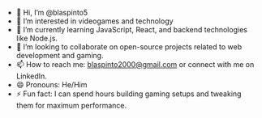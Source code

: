 - 👋 Hi, I’m @blaspinto5
- 👀 I’m interested in videogames and technology
- 🌱 I’m currently learning JavaScript, React, and backend technologies like Node.js.
- 💞️ I’m looking to collaborate on open-source projects related to web development and gaming.
- 📫 How to reach me: blaspinto2000@gmail.com or connect with me on LinkedIn.
- 😄 Pronouns: He/Him
- ⚡ Fun fact: I can spend hours building gaming setups and tweaking them for maximum performance.

<!---
blaspinto5/blaspinto5 is a ✨ special ✨ repository because its `README.md` (this file) appears on your GitHub profile.
You can click the Preview link to take a look at your changes.
--->
